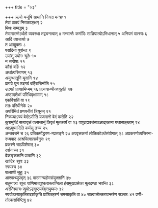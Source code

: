 +++
title = "०३"

+++
ऋचो यजूंषि सामानि निगदा मन्त्राः १   
तेषां वाक्यं निराकाङ्क्षम् २   
मिथः
सम्बद्धम् ३   
तेषामारम्भेऽर्थतो व्यवस्था तद्वचनत्वात् ४
मन्त्रान्तैः कर्मादिः सान्निपात्योऽभिधानात् ५
अनियमं वात्स्यः ६   
आदिं त्वाचार्याः ७   
त आद्युक्ताः ८   
परादिना
पूर्वान्तः ९   
उपांशु प्रयोगः श्रुतेः १०   
न सम्प्रैषाः ११   
कौशं बर्हिः
१२   
अर्थात्परिमाणम् १३   
अयुग्धातूनि यूनानि १४   
प्रागग्रे यून उदगग्रं
बर्हिराचिनोति १५   
उदगग्रे प्रागग्रमिध्मम् १६
प्रत्यग्ग्रन्थीनवगूहति १७   
अष्टादशेध्मं
परिधिवृक्षाणाम् १८   
एकविंशतिं वा १९   
ततः परिधीनेके २०   
अपरिमितं
प्रणयनीयं त्रियूनम् २१   
निरूप्याऽज्यं वेदोऽसीति यजमानो वेदं करोति
२२   
कुशमुष्टिं सव्यावृत्तं वत्सजानुं त्रिवृतं मूतकार्यं वा २३
पशुब्रह्मवर्चसाऽन्नाद्यकामा यथासङ्ख्यम् २४
आऽमुष्मादिति कर्मसु तच्च २५   
अन्तवचने च २६
प्रतिकर्मोद्धरण-मप्रसङ्गे २७
अपवृत्तकर्मा लौकिकोऽर्थसंयोगात् २८
अप्रकरणोत्पत्तिरना-रभ्यवाद
आश्रयित्वात्सर्वगुणः २९   
प्रकरणे
चाऽविशेषात् ३०   
दर्शनाच्च ३१   
वैकङ्कतानि पात्राणि ३२   
खादिरः
स्रुवः ३३   
स्फ्यश्च ३४   
पालाशी जुहूः ३५   
आश्वत्थ्युपभृत् ३६
वारणान्यहोमसंयुक्तानि ३७   
बाहुमात्र्यः स्रुचः
पाणिमात्रपुष्करास्त्वग्बिला हंसमुखप्रसेका
मूलदण्डा भवन्ति ३८   
अरत्निमात्रः स्रुवोऽङ्गुष्ठपर्ववृत्तपुष्करः
३९   
स्पयोऽस्याकृतिरादर्शाकृति प्राशित्रहरणं चमसाकृति वा ४०
चात्वालोत्करावन्तरेण सञ्चरः ४१
प्रणी-तोत्कराविष्टिषु ४२   
